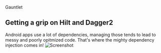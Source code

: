 Gauntlet

## Getting a grip on Hilt and Dagger2 
Android apps use a lot of dependencies, managing those tends to lead to messy and poorly opitmized code. That's where the mighty dependency injection comes in!
![Screenshot](https://i.imgur.com/wQ6EBnu.png)
